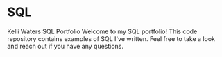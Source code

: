 # SQL
Kelli Waters SQL Portfolio
Welcome to my SQL portfolio! This code repository contains examples of SQL I've written. Feel free to take a look and reach out if you have any questions.
